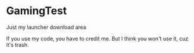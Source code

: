 # GamingTest
Just my launcher download area

If you use my code, you have to credit me.
But I think you won't use it, cuz it's trash.

